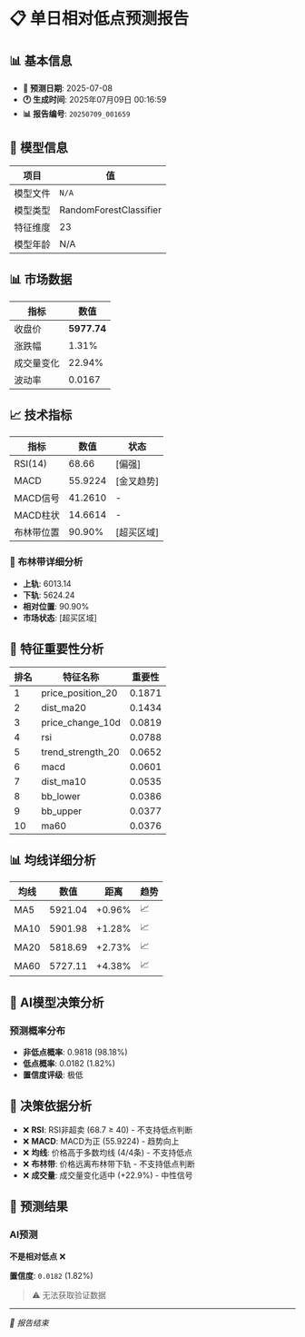# 📋 单日相对低点预测报告

## 📊 基本信息

- **🎯 预测日期**: 2025-07-08
- **🕐 生成时间**: 2025年07月09日 00:16:59
- **📊 报告编号**: `20250709_001659`

## 🤖 模型信息

| 项目 | 值 |
| --- | --- |
| 模型文件 | `N/A` |
| 模型类型 | RandomForestClassifier |
| 特征维度 | 23 |
| 模型年龄 | N/A |

## 📊 市场数据

| 指标 | 数值 |
| --- | --- |
| 收盘价 | **5977.74** |
| 涨跌幅 | 1.31% |
| 成交量变化 | 22.94% |
| 波动率 | 0.0167 |

## 📈 技术指标

| 指标 | 数值 | 状态 |
| --- | --- | --- |
| RSI(14) | 68.66 | [偏强] |
| MACD | 55.9224 | [金叉趋势] |
| MACD信号 | 41.2610 | - |
| MACD柱状 | 14.6614 | - |
| 布林带位置 | 90.90% | [超买区域] |

### 📏 布林带详细分析

- **上轨**: 6013.14
- **下轨**: 5624.24
- **相对位置**: 90.90%
- **市场状态**: [超买区域]

## 🔬 特征重要性分析

| 排名 | 特征名称 | 重要性 |
| --- | --- | --- |
| 1 | price_position_20 | 0.1871 |
| 2 | dist_ma20 | 0.1434 |
| 3 | price_change_10d | 0.0819 |
| 4 | rsi | 0.0788 |
| 5 | trend_strength_20 | 0.0652 |
| 6 | macd | 0.0601 |
| 7 | dist_ma10 | 0.0535 |
| 8 | bb_lower | 0.0386 |
| 9 | bb_upper | 0.0377 |
| 10 | ma60 | 0.0376 |

## 📊 均线详细分析

| 均线 | 数值 | 距离 | 趋势 |
| --- | --- | --- | --- |
| MA5 | 5921.04 | +0.96% | 📈 |
| MA10 | 5901.98 | +1.28% | 📈 |
| MA20 | 5818.69 | +2.73% | 📈 |
| MA60 | 5727.11 | +4.38% | 📈 |

## 🤖 AI模型决策分析

### 预测概率分布
- **非低点概率**: 0.9818 (98.18%)
- **低点概率**: 0.0182 (1.82%)
- **置信度评级**: 极低

## 🧠 决策依据分析

- ❌ **RSI**: RSI非超卖 (68.7 ≥ 40) - 不支持低点判断
- ❌ **MACD**: MACD为正 (55.9224) - 趋势向上
- ❌ **均线**: 价格高于多数均线 (4/4条) - 不支持低点
- ❌ **布林带**: 价格远离布林带下轨 - 不支持低点判断
- ❌ **成交量**: 成交量变化适中 (+22.9%) - 中性信号

## 🎯 预测结果

### AI预测
**不是相对低点** ❌

**置信度**: `0.0182` (1.82%)

> ⚠️ 无法获取验证数据

---
*📝 报告结束*
